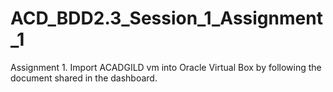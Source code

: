 # ACD_BDD2.3_Session_1_Assignment_1
Assignment 1. Import ACADGILD vm into Oracle Virtual Box by following the document shared in the dashboard.

